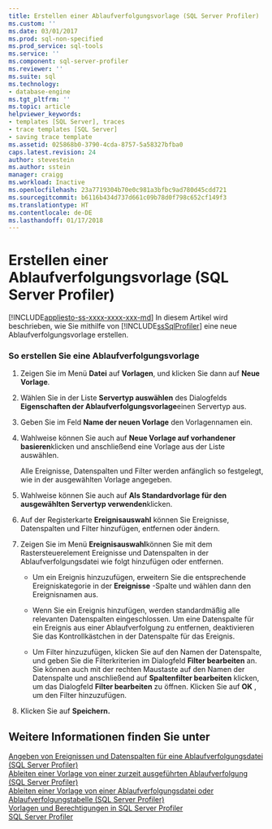 ```yaml
---
title: Erstellen einer Ablaufverfolgungsvorlage (SQL Server Profiler) | Microsoft Docs
ms.custom: ''
ms.date: 03/01/2017
ms.prod: sql-non-specified
ms.prod_service: sql-tools
ms.service: ''
ms.component: sql-server-profiler
ms.reviewer: ''
ms.suite: sql
ms.technology:
- database-engine
ms.tgt_pltfrm: ''
ms.topic: article
helpviewer_keywords:
- templates [SQL Server], traces
- trace templates [SQL Server]
- saving trace template
ms.assetid: 025868b0-3790-4cda-8757-5a58327bfba0
caps.latest.revision: 24
author: stevestein
ms.author: sstein
manager: craigg
ms.workload: Inactive
ms.openlocfilehash: 23a7719304b70e0c981a3bfbc9ad780d45cdd721
ms.sourcegitcommit: b6116b434d737d661c09b78d0f798c652cf149f3
ms.translationtype: HT
ms.contentlocale: de-DE
ms.lasthandoff: 01/17/2018
---
```

# <a name="create-a-trace-template-sql-server-profiler"></a>Erstellen einer Ablaufverfolgungsvorlage (SQL Server Profiler)
[!INCLUDE[appliesto-ss-xxxx-xxxx-xxx-md](../../includes/appliesto-ss-xxxx-xxxx-xxx-md.md)] In diesem Artikel wird beschrieben, wie Sie mithilfe von [!INCLUDE[ssSqlProfiler](../../includes/sssqlprofiler-md.md)] eine neue Ablaufverfolgungsvorlage erstellen.  
  
### <a name="to-create-a-trace-template"></a>So erstellen Sie eine Ablaufverfolgungsvorlage  
  
1.  Zeigen Sie im Menü **Datei** auf **Vorlagen**, und klicken Sie dann auf **Neue Vorlage**.  
  
2.  Wählen Sie in der Liste **Servertyp auswählen** des Dialogfelds **Eigenschaften der Ablaufverfolgungsvorlage**einen Servertyp aus.  
  
3.  Geben Sie im Feld **Name der neuen Vorlage** den Vorlagennamen ein.  
  
4.  Wahlweise können Sie auch auf **Neue Vorlage auf vorhandener basieren**klicken und anschließend eine Vorlage aus der Liste auswählen.  
  
     Alle Ereignisse, Datenspalten und Filter werden anfänglich so festgelegt, wie in der ausgewählten Vorlage angegeben.  
  
5.  Wahlweise können Sie auch auf **Als Standardvorlage für den ausgewählten Servertyp verwenden**klicken.  
  
6.  Auf der Registerkarte **Ereignisauswahl** können Sie Ereignisse, Datenspalten und Filter hinzufügen, entfernen oder ändern.  
  
7.  Zeigen Sie im Menü **Ereignisauswahl**können Sie mit dem Rastersteuerelement Ereignisse und Datenspalten in der Ablaufverfolgungsdatei wie folgt hinzufügen oder entfernen.  
  
    -   Um ein Ereignis hinzuzufügen, erweitern Sie die entsprechende Ereigniskategorie in der **Ereignisse** -Spalte und wählen dann den Ereignisnamen aus.  
  
    -   Wenn Sie ein Ereignis hinzufügen, werden standardmäßig alle relevanten Datenspalten eingeschlossen. Um eine Datenspalte für ein Ereignis aus einer Ablaufverfolgung zu entfernen, deaktivieren Sie das Kontrollkästchen in der Datenspalte für das Ereignis.  
  
    -   Um Filter hinzuzufügen, klicken Sie auf den Namen der Datenspalte, und geben Sie die Filterkriterien im Dialogfeld **Filter bearbeiten** an. Sie können auch mit der rechten Maustaste auf den Namen der Datenspalte und anschließend auf **Spaltenfilter bearbeiten** klicken, um das Dialogfeld **Filter bearbeiten** zu öffnen. Klicken Sie auf **OK** , um den Filter hinzuzufügen.  
  
8.  Klicken Sie auf **Speichern.**  
  
## <a name="see-also"></a>Weitere Informationen finden Sie unter  
 [Angeben von Ereignissen und Datenspalten für eine Ablaufverfolgungsdatei &#40;SQL Server Profiler&#41;](../../tools/sql-server-profiler/specify-events-and-data-columns-for-a-trace-file-sql-server-profiler.md)   
 [Ableiten einer Vorlage von einer zurzeit ausgeführten Ablaufverfolgung &#40;SQL Server Profiler&#41;](../../tools/sql-server-profiler/derive-a-template-from-a-running-trace-sql-server-profiler.md)   
 [Ableiten einer Vorlage von einer Ablaufverfolgungsdatei oder Ablaufverfolgungstabelle &#40;SQL Server Profiler&#41;](../../tools/sql-server-profiler/derive-a-template-from-a-trace-file-or-trace-table-sql-server-profiler.md)   
 [Vorlagen und Berechtigungen in SQL Server Profiler](../../tools/sql-server-profiler/sql-server-profiler-templates-and-permissions.md)   
 [SQL Server Profiler](../../tools/sql-server-profiler/sql-server-profiler.md)  
  
  
